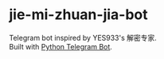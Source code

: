 # jie-mi-zhuan-jia-bot
Telegram bot inspired by YES933's 解密专家.  
Built with [Python Telegram Bot](https://github.com/python-telegram-bot/python-telegram-bot).
